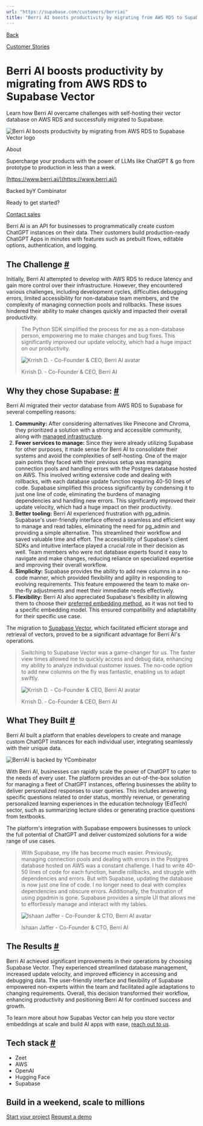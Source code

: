 ```yaml
---
url: "https://supabase.com/customers/berriai"
title: "Berri AI boosts productivity by migrating from AWS RDS to Supabase Vector"
---
```


[Back](https://supabase.com/customers)

[Customer Stories](https://supabase.com/customers)

# Berri AI boosts productivity by migrating from AWS RDS to Supabase Vector

Learn how Berri AI overcame challenges with self-hosting their vector database on AWS RDS and successfully migrated to Supabase.

![Berri AI boosts productivity by migrating from AWS RDS to Supabase Vector logo](https://supabase.com/_next/image?url=%2Fimages%2Fcustomers%2Flogos%2Fberriai.png&w=3840&q=75&dpl=dpl_7FY8EmFQ6G3YqautJ4Fvh1viLnvu)

About

Supercharge your products with the power of LLMs like ChatGPT & go from prototype to production in less than a week.

[https://www.berri.ai/](https://www.berri.ai/)

Backed byY Combinator

Ready to get started?

[Contact sales](https://supabase.com/contact/enterprise)

Berri AI is an API for businesses to programmatically create custom ChatGPT instances on their data. Their customers build production-ready ChatGPT Apps in minutes with features such as prebuilt flows, editable options, authentication, and logging.

## The Challenge [\#](https://supabase.com/customers/berriai\#the-challenge)

Initially, Berri AI attempted to develop with AWS RDS to reduce latency and gain more control over their infrastructure. However, they encountered various challenges, including development cycles, difficulties debugging errors, limited accessibility for non-database team members, and the complexity of managing connection pools and rollbacks. These issues hindered their ability to make changes quickly and impacted their overall productivity.

> The Python SDK simplified the process for me as a non-database person, empowering me to make
> changes and bug fixes. This significantly improved our update velocity, which had a huge impact on
> our productivity.
>
> ![Krrish D. - Co-Founder & CEO, Berri AI avatar](https://supabase.com/_next/image?url=%2Fimages%2Fblog%2Favatars%2Fkrrish-d.png&w=64&q=75&dpl=dpl_7FY8EmFQ6G3YqautJ4Fvh1viLnvu)
>
> Krrish D. - Co-Founder & CEO, Berri AI

## Why they chose Supabase: [\#](https://supabase.com/customers/berriai\#why-they-chose-supabase)

Berri AI migrated their vector database from AWS RDS to Supabase for several compelling reasons:

1. **Community:** After considering alternatives like Pinecone and Chroma, they prioritized a solution with a strong and accessible community, along with [managed infrastructure](https://supabase.com/docs/guides/platform).
2. **Fewer services to manage:** Since they were already utilizing Supabase for other purposes, it made sense for Berri AI to consolidate their systems and avoid the complexities of self-hosting. One of the major pain points they faced with their previous setup was managing connection pools and handling errors with the Postgres database hosted on AWS. This involved writing extensive code and dealing with rollbacks, with each database update function requiring 40-50 lines of code. Supabase simplified this process significantly by condensing it to just one line of code, eliminating the burdens of managing dependencies and handling new errors. This significantly improved their update velocity, which had a huge impact on their productivity.
3. **Better tooling:** Berri AI experienced frustration with pg\_admin. Supabase's user-friendly interface offered a seamless and efficient way to manage and read tables, eliminating the need for pg\_admin and providing a simple alternative. This streamlined their workflow and saved valuable time and effort. The accessibility of Supabase's client SDKs and intuitive interface played a crucial role in their decision as well. Team members who were not database experts found it easy to navigate and make changes, reducing reliance on specialized expertise and improving their overall workflow.
4. **Simplicity:** Supabase provides the ability to add new columns in a no-code manner, which provided flexibility and agility in responding to evolving requirements. This feature empowered the team to make on-the-fly adjustments and meet their immediate needs effectively.
5. **Flexibility:** Berri AI also appreciated Supabase's flexibility in allowing them to choose their [preferred embedding method](https://supabase.com/docs/guides/ai/quickstarts/generate-text-embeddings), as it was not tied to a specific embedding model. This ensured compatibility and adaptability for their specific use case.

The migration to [Supabase Vector](https://supabase.com/vector), which facilitated efficient storage and retrieval of vectors, proved to be a significant advantage for Berri AI's operations.

> Switching to Supabase Vector was a game-changer for us. The faster view times allowed me to
> quickly access and debug data, enhancing my ability to analyze individual customer issues. The
> no-code option to add new columns on the fly was fantastic, enabling us to adapt swiftly.
>
> ![Krrish D. - Co-Founder & CEO, Berri AI avatar](https://supabase.com/_next/image?url=%2Fimages%2Fblog%2Favatars%2Fkrrish-d.png&w=64&q=75&dpl=dpl_7FY8EmFQ6G3YqautJ4Fvh1viLnvu)
>
> Krrish D. - Co-Founder & CEO, Berri AI

## What They Built [\#](https://supabase.com/customers/berriai\#what-they-built)

Berri AI built a platform that enables developers to create and manage custom ChatGPT instances for each individual user, integrating seamlessly with their unique data.

![BerriAI is backed by YCombinator](https://supabase.com/_next/image?url=%2Fimages%2Fcustomers%2Fberriai%2Fberriai-image.jpeg&w=3840&q=75&dpl=dpl_7FY8EmFQ6G3YqautJ4Fvh1viLnvu)

With Berri AI, businesses can rapidly scale the power of ChatGPT to cater to the needs of every user. The platform provides an out-of-the-box solution for managing a fleet of ChatGPT instances, offering businesses the ability to deliver personalized responses to user queries. This includes answering specific questions related to order status, monthly revenue, or generating personalized learning experiences in the education technology (EdTech) sector, such as summarizing lecture slides or generating practice questions from textbooks.

The platform's integration with Supabase empowers businesses to unlock the full potential of ChatGPT and deliver customized solutions for a wide range of use cases.

> With Supabase, my life has become much easier. Previously, managing connection pools and dealing
> with errors in the Postgres database hosted on AWS was a constant challenge. I had to write 40-50
> lines of code for each function, handle rollbacks, and struggle with dependencies and errors. But
> with Supabase, updating the database is now just one line of code. I no longer need to deal with
> complex dependencies and obscure errors. Additionally, the frustration of using pgadmin is gone.
> Supabase provides a simple UI that allows me to effortlessly manage and interact with my tables.
>
> ![Ishaan Jaffer - Co-Founder & CTO, Berri AI avatar](https://supabase.com/_next/image?url=%2Fimages%2Fblog%2Favatars%2Fishaan-jaffer.png&w=64&q=75&dpl=dpl_7FY8EmFQ6G3YqautJ4Fvh1viLnvu)
>
> Ishaan Jaffer - Co-Founder & CTO, Berri AI

## The Results [\#](https://supabase.com/customers/berriai\#the-results)

Berri AI achieved significant improvements in their operations by choosing Supabase Vector. They experienced streamlined database management, increased update velocity, and improved efficiency in accessing and debugging data. The user-friendly interface and flexibility of Supabase empowered non-experts within the team and facilitated agile adaptations to changing requirements. Overall, this decision transformed their workflow, enhancing productivity and positioning Berri AI for continued success and growth.

To learn more about how Supabas Vector can help you store vector embeddings at scale and build AI apps with ease, [reach out to us](https://forms.supabase.com/enterprise).

## Tech stack [\#](https://supabase.com/customers/berriai\#tech-stack)

- Zeet
- AWS
- OpenAI
- Hugging Face
- Supabase

## Build in a weekend, scale to millions

[Start your project](https://supabase.com/dashboard) [Request a demo](https://supabase.com/contact/sales)